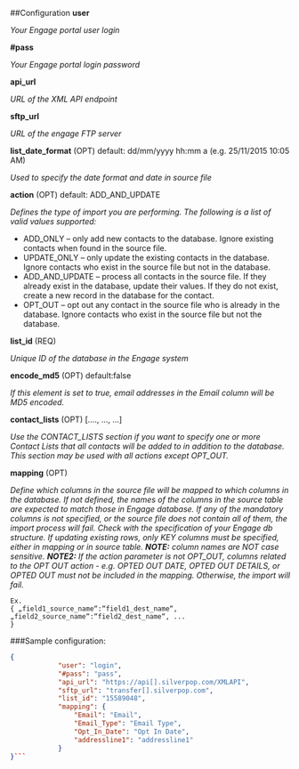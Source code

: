 ##Configuration
**user**

*Your Engage portal user login*

**#pass**

*Your Engage portal login password*

**api_url**

*URL of the XML API endpoint*

**sftp_url**

*URL of the engage FTP server*

**list_date_format** (OPT) default: dd/mm/yyyy hh:mm a (e.g. 25/11/2015 10:05 AM)

*Used to specify the date format and date in source file*
	
**action**  (OPT) default: ADD_AND_UPDATE

*Defines the type of import you are performing. The following is
a list of valid values supported:*
- ADD_ONLY – only add new contacts to the database.
Ignore existing contacts when found in the source file.
- UPDATE_ONLY – only update the existing contacts in the
database. Ignore contacts who exist in the source file but
not in the database.
- ADD_AND_UPDATE – process all contacts in the source
file. If they already exist in the database, update their
values. If they do not exist, create a new record in the
database for the contact.
- OPT_OUT – opt out any contact in the source file who is
already in the database. Ignore contacts who exist in the
source file but not the database.

**list_id** (REQ)

*Unique ID of the database in the Engage system*
	
**encode_md5** (OPT) default:false

*If this element is set to true, email addresses in the Email column will be MD5 encoded.*
	
**contact_lists** (OPT) [...., ..., ...]

*Use the CONTACT_LISTS section if you want to specify one or more Contact Lists that all contacts will be added to in addition to the database. This section may be used with all actions except OPT_OUT.*
	
**mapping** (OPT) 

*Define which columns in the source file will be mapped to which columns in the database. If not defined, the names of the columns in the source table are expected to match those in Engage database. If any of the mandatory columns is not specified, or the source file does not contain all of them, the import process will fail. Check with the specification of your Engage db structure. If updating existing rows, only KEY columns must be specified, either in mapping or in source table. 
__NOTE:__ column names are NOT case sensitive.*
*__NOTE2:__ If the _action_ parameter is not _OPT_OUT_, columns related to the OPT OUT action - e.g. _OPTED OUT DATE_, _OPTED OUT DETAILS_, or _OPTED OUT_ must not be included in the mapping. Otherwise, the import will fail.*
```
Ex.
{ „field1_source_name“:“field1_dest_name“,
„field2_source_name“:“field2_dest_name“, ...
}
```

###Sample configuration:
```json
{
			"user": "login",
			"#pass": "pass",
			"api_url": "https://api[].silverpop.com/XMLAPI",
			"sftp_url": "transfer[].silverpop.com",
			"list_id": "15589048",
			"mapping": {
				"Email": "Email",
				"Email_Type": "Email Type",
				"Opt_In_Date": "Opt In Date",
				"addressline1": "addressline1"
			}
}```
